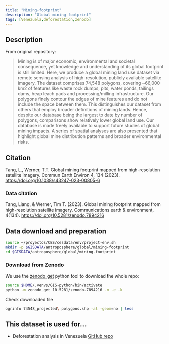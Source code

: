 ```yaml
---
title: "Mining-footprint"
description: "Global mining footprint"
tags: [Venezuela,deforestation,zenodo]
---
```


## Description

From original repository:

> Mining is of major economic, environmental and societal consequence, yet  knowledge and understanding of its global footprint is still limited. Here, we produce a global mining land use dataset via remote sensing analysis of high-resolution, publicly available satellite imagery. The dataset comprises 74,548 polygons, covering ~66,000 km2 of features like waste rock dumps, pits, water ponds, tailings dams, heap leach pads and processing/milling infrastructure. Our polygons finely contour the edges of mine features and do not include the space between them. This distinguishes our dataset from others that employ broader definitions of mining lands. Hence, despite our database being the largest to date by number of polygons, comparisons show relatively lower global land use. Our database is made freely available to support future studies of global mining impacts. A series of spatial analyses are also presented that highlight global mine distribution patterns and broader environmental risks.

## Citation
Tang, L., Werner, T.T. Global mining footprint mapped from high-resolution satellite imagery. Commun Earth Environ 4, 134 (2023). https://doi.org/10.1038/s43247-023-00805-6

### Data citation
Tang, Liang, & Werner, Tim T. (2023). Global mining footprint mapped from high-resolution satellite imagery. Communications earth & environment, 4(134). https://doi.org/10.5281/zenodo.7894216


## Data download and preparation


```sh
source ~/proyectos/CES/cesdata/env/project-env.sh
mkdir -p $GISDATA/antroposphere/global/mining-footprint
cd $GISDATA/antroposphere/global/mining-footprint
```

### Download from Zenodo

We use the [zenodo_get](https://gitlab.com/dvolgyes/zenodo_get) python tool to download the whole repo:

```sh
source $HOME/.venvs/GIS-python/bin/activate
python -m zenodo_get 10.5281/zenodo.7894216 -m -e -k
```

Check downloaded file

```sh
ogrinfo 74548_projected\ polygons.shp -al -geom=no | less
```

## This dataset is used for...

- Deforestation analysis in Venezuela [GitHub repo](https://github.com/NeoMapas/datos-deforestacion-venezuela)